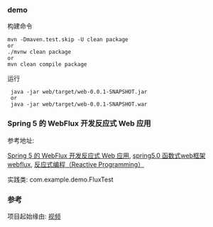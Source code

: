 ### demo


构建命令

    mvn -Dmaven.test.skip -U clean package
    or
    ./mvnw clean package
    or
    mvn clean compile package
    

运行
    
     java -jar web/target/web-0.0.1-SNAPSHOT.jar
     or
     java -jar web/target/web-0.0.1-SNAPSHOT.war
     
     
### Spring 5 的 WebFlux 开发反应式 Web 应用

参考地址:

[Spring 5 的 WebFlux 开发反应式 Web 应用](https://blog.csdn.net/moonpure/article/details/78400344),
[spring5.0 函数式web框架 webflux](https://blog.csdn.net/qq_34438958/article/details/78539234),
[反应式编程（Reactive Programming）](https://blog.csdn.net/simple_chao/article/details/73648238)


实践类: com.example.demo.FluxTest



### 参考

项目起始缘由: [视频](https://www.imooc.com/learn/933)